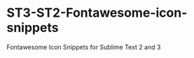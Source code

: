 ST3-ST2-Fontawesome-icon-snippets
=================================

Fontawesome Icon Snippets for Sublime Text 2 and 3
